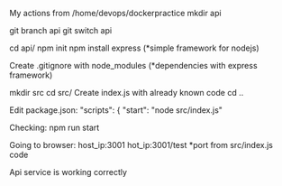 My actions from /home/devops/dockerpractice
mkdir api

git branch api
git switch api

cd api/
npm init
npm install express (*simple framework for nodejs)

Create .gitignore with node_modules (*dependencies with express framework)

mkdir src
cd src/
Create index.js with already known code
cd ..

Edit package.json:
  "scripts": {
    "start": "node src/index.js"

Checking:
npm run start

Going to browser:
host_ip:3001
hot_ip:3001/test
*port from src/index.js code

Api service is working correctly
